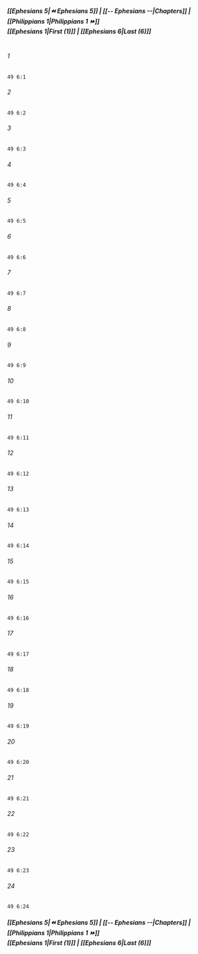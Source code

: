 
##### **[[Ephesians 5|⏪ Ephesians 5]] | [[-- Ephesians --|Chapters]] | [[Philippians 1|Philippians 1 ⏩]]**<br>**[[Ephesians 1|First (1)]] | [[Ephesians 6|Last (6)]]**<br><br>

###### 1
``` verse
49 6:1
```
###### 2
``` verse
49 6:2
```
###### 3
``` verse
49 6:3
```
###### 4
``` verse
49 6:4
```
###### 5
``` verse
49 6:5
```
###### 6
``` verse
49 6:6
```
###### 7
``` verse
49 6:7
```
###### 8
``` verse
49 6:8
```
###### 9
``` verse
49 6:9
```
###### 10
``` verse
49 6:10
```
###### 11
``` verse
49 6:11
```
###### 12
``` verse
49 6:12
```
###### 13
``` verse
49 6:13
```
###### 14
``` verse
49 6:14
```
###### 15
``` verse
49 6:15
```
###### 16
``` verse
49 6:16
```
###### 17
``` verse
49 6:17
```
###### 18
``` verse
49 6:18
```
###### 19
``` verse
49 6:19
```
###### 20
``` verse
49 6:20
```
###### 21
``` verse
49 6:21
```
###### 22
``` verse
49 6:22
```
###### 23
``` verse
49 6:23
```
###### 24
``` verse
49 6:24
```

##### **[[Ephesians 5|⏪ Ephesians 5]] | [[-- Ephesians --|Chapters]] | [[Philippians 1|Philippians 1 ⏩]]**<br>**[[Ephesians 1|First (1)]] | [[Ephesians 6|Last (6)]]**
